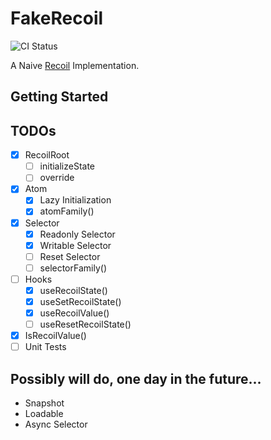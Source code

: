 # FakeRecoil

![CI Status](https://github.com/fenprace/FakeRecoil/actions/workflows/build.yml/badge.svg)

A Naive [Recoil](https://github.com/facebookexperimental/Recoil) Implementation.

## Getting Started

## TODOs

- [x] RecoilRoot
  - [ ] initializeState
  - [ ] override
- [x] Atom
  - [x] Lazy Initialization
  - [x] atomFamily()
- [x] Selector
  - [x] Readonly Selector
  - [x] Writable Selector
  - [ ] Reset Selector
  - [ ] selectorFamily()
- [ ] Hooks
  - [x] useRecoilState()
  - [x] useSetRecoilState()
  - [x] useRecoilValue()
  - [ ] useResetRecoilState()
- [x] IsRecoilValue()
- [ ] Unit Tests

## Possibly will do, one day in the future...

- Snapshot
- Loadable
- Async Selector

